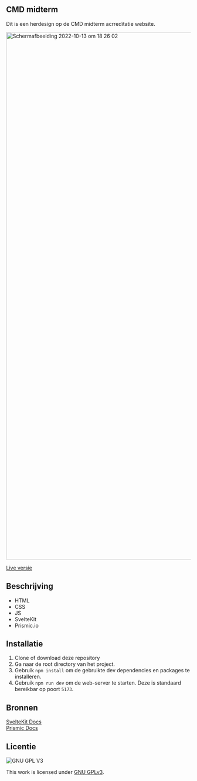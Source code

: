 ## CMD midterm

Dit is een herdesign op de CMD midterm acrreditatie website.

<img width="1436" alt="Schermafbeelding 2022-10-13 om 18 26 02" src="https://user-images.githubusercontent.com/90189750/195652668-efcf0c6a-6fa2-4674-a416-64138cd0e993.png">



[Live versie](https://your-tribe-for-life-squad-page.vercel.app/)

## Beschrijving

* HTML
* CSS
* JS
* SvelteKit
* Prismic.io

## Installatie

1. Clone of download deze repository
2. Ga naar de root directory van het project.
3. Gebruik `npm install` om de gebruikte dev dependencies en packages te installeren.
4. Gebruik `npm run dev` om de web-server te starten. Deze is standaard bereikbar op poort `5173`.

## Bronnen

[SvelteKit Docs](https://kit.svelte.dev/docs/introduction)
<br>
[Prismic Docs](https://prismic.io/docs/technologies/svelte)





## Licentie

![GNU GPL V3](https://www.gnu.org/graphics/gplv3-127x51.png)

This work is licensed under [GNU GPLv3](./LICENSE).

